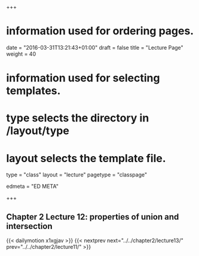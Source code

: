 +++
# information used for ordering pages.
date = "2016-03-31T13:21:43+01:00"
draft = false
title = "Lecture Page"
weight = 40

# information used for selecting templates.
# type selects the directory in /layout/type
# layout selects the template file.

type   = "class"
layout = "lecture"
pagetype = "classpage"





edmeta = "ED META"

+++
## Chapter 2 Lecture 12: properties of union and intersection
{{< dailymotion x1xgjav >}}
{{< nextprev next="../../chapter2/lecture13/"     prev="../../chapter2/lecture11/"  >}}

